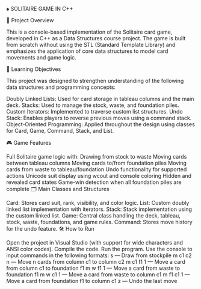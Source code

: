 ♠️ SOLITAIRE GAME IN C++


📘 Project Overview

This is a console-based implementation of the Solitaire card game, developed in C++ as a Data Structures course project. The game is built from scratch without using the STL (Standard Template Library) and emphasizes the application of core data structures to model card movements and game logic.

🧠 Learning Objectives

This project was designed to strengthen understanding of the following data structures and programming concepts:

Doubly Linked Lists: Used for card storage in tableau columns and the main deck.
Stacks: Used to manage the stock, waste, and foundation piles.
Custom Iterators: Implemented to traverse custom list structures.
Undo Stack: Enables players to reverse previous moves using a command stack.
Object-Oriented Programming: Applied throughout the design using classes for Card, Game, Command, Stack, and List.

🎮 Game Features

Full Solitaire game logic with:
Drawing from stock to waste
Moving cards between tableau columns
Moving cards to/from foundation piles
Moving cards from waste to tableau/foundation
Undo functionality for supported actions
Unicode suit display using wcout and console coloring
Hidden and revealed card states
Game-win detection when all foundation piles are complete
🗂️ Main Classes and Structures

Card: Stores card suit, rank, visibility, and color logic.
List<T>: Custom doubly linked list implementation with iterators.
Stack<T>: Stack implementation using the custom linked list.
Game: Central class handling the deck, tableau, stock, waste, foundations, and game rules.
Command: Stores move history for the undo feature.
🛠️ How to Run

Open the project in Visual Studio (with support for wide characters and ANSI color codes).
Compile the code.
Run the program.
Use the console to input commands in the following formats:
s — Draw from stockpile
m c1 c2 n — Move n cards from column c1 to column c2
m c1 f1 1 — Move a card from column c1 to foundation f1
m w f1 1 — Move a card from waste to foundation f1
m w c1 1 — Move a card from waste to column c1
m f1 c1 1 — Move a card from foundation f1 to column c1
z — Undo the last move
